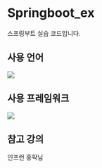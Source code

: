 # Springboot_ex

스프링부트 실습 코드입니다.  

## 사용 언어
<img src="https://img.shields.io/badge/Java-FF9900?style=flat&logo=OpenJDK&logoColor=white"/>

## 사용 프레임워크
<img src="https://img.shields.io/badge/Spring Boot-6DB33F?style=flat&logo=SpringBoot&logoColor=white"/>

## 참고 강의
인프런 홍팍님
